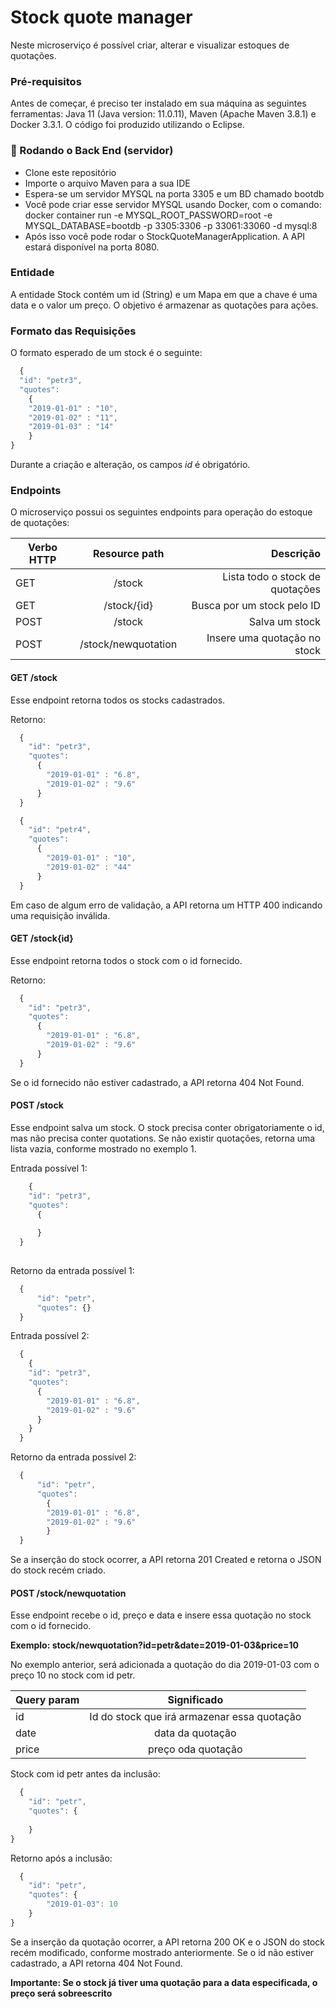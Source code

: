 # Stock quote manager

Neste microserviço é possível criar, alterar e visualizar estoques de quotações. 


### Pré-requisitos

Antes de começar, é preciso ter instalado em sua máquina as seguintes ferramentas:
Java 11 (Java version: 11.0.11), Maven (Apache Maven 3.8.1) e Docker 3.3.1. O código foi produzido utilizando o Eclipse.

### 🎲 Rodando o Back End (servidor)

- Clone este repositório
- Importe o arquivo Maven para a sua IDE
- Espera-se um servidor MYSQL na porta 3305 e um BD chamado bootdb
- Você pode criar esse servidor MYSQL usando Docker, com o comando: docker container run -e MYSQL_ROOT_PASSWORD=root -e MYSQL_DATABASE=bootdb -p 3305:3306 -p 33061:33060 -d mysql:8
- Após isso você pode rodar o StockQuoteManagerApplication. A API estará disponível na porta 8080.

### Entidade

A entidade Stock contém um id (String) e um Mapa em que a chave é uma data e o valor um preço. O objetivo é armazenar as quotações para ações.

### Formato das Requisições

O formato esperado de um stock é o seguinte:

```javascript
  {
  "id": "petr3",
  "quotes":
    {
    "2019-01-01" : "10",
    "2019-01-02" : "11",
    "2019-01-03" : "14"
    }
}
```
Durante a criação e alteração, os campos *id* é obrigatório. 

### Endpoints

O microserviço possui os seguintes endpoints para operação do estoque de quotações:


| Verbo HTTP  |  Resource path       |           Descrição               |
|-------------|:--------------------:|----------------------------------:|
| GET         |  /stock              |   Lista todo o stock de quotações |
| GET         |  /stock/{id}         |   Busca por um stock pelo ID      |
| POST        |  /stock              |   Salva um stock                  |
| POST        |  /stock/newquotation |   Insere uma quotação no stock    |

#### GET /stock

Esse endpoint retorna todos os stocks cadastrados.

Retorno:
```javascript
  {
    "id": "petr3",
    "quotes":
      {
        "2019-01-01" : "6.8",
        "2019-01-02" : "9.6"    
      }
  }

  {
    "id": "petr4",
    "quotes":
      {
        "2019-01-01" : "10",
        "2019-01-02" : "44"    
      }
  }
```
Em caso de algum erro de validação, a API retorna um HTTP 400 indicando uma requisição inválida. 

#### GET /stock\{id\}

Esse endpoint retorna todos o stock com o id fornecido.

Retorno:
```javascript
  {
    "id": "petr3",
    "quotes":
      {
        "2019-01-01" : "6.8",
        "2019-01-02" : "9.6"    
      }
  }  
```
Se o id fornecido não estiver cadastrado, a API retorna 404 Not Found. 

#### POST /stock

Esse endpoint salva um stock. O stock precisa conter obrigatoriamente o id, mas não precisa conter quotations. Se não existir quotações, retorna uma lista vazia, conforme mostrado no exemplo 1.

Entrada possível 1:
```javascript  
    {
    "id": "petr3",
    "quotes":
      {
            
      }
  }  
  
```

Retorno da entrada possível 1:
```javascript
  {
      "id": "petr",
      "quotes": {}
  }
```

Entrada possível 2:
```javascript
  {
    {
    "id": "petr3",
    "quotes":
      {
        "2019-01-01" : "6.8",
        "2019-01-02" : "9.6"  
      }
    }  
  }
```
Retorno da entrada possível 2:
```javascript
  {
      "id": "petr",
      "quotes": 
        { 
        "2019-01-01" : "6.8",
        "2019-01-02" : "9.6"  
        }
  }
```

Se a inserção do stock ocorrer, a API retorna 201 Created e retorna o JSON do stock recém criado.

#### POST /stock/newquotation

Esse endpoint recebe o id, preço e data e insere essa quotação no stock com o id fornecido.

**Exemplo: stock/newquotation?id=petr&date=2019-01-03&price=10**

No exemplo anterior, será adicionada a quotação do dia 2019-01-03 com o preço 10 no stock com id petr.

| Query param |  Significado
|-------------|:----------------------------------------------:|
| id          | Id do stock que irá armazenar essa quotação    |
| date        | data da quotação                               |
| price       | preço oda quotação                             |


Stock com id petr antes da inclusão:
```javascript
  {
    "id": "petr",
    "quotes": {
        
    }
}
```

Retorno após a inclusão:
```javascript
  {
    "id": "petr",
    "quotes": {
        "2019-01-03": 10
    }
}
```

Se a inserção da quotação ocorrer, a API retorna 200 OK e o JSON do stock recém modificado, conforme mostrado anteriormente. Se o id não estiver cadastrado, a API retorna 404 Not Found.

**Importante: Se o stock já tiver uma quotação para a data especificada, o preço será sobreescrito**



